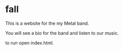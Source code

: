 # fall

This is a website for the my Metal band.

You will see a bio for the band and listen to our music.

to run open index.html.
